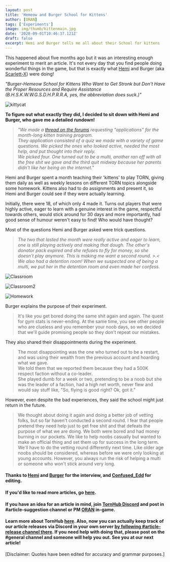 ```yaml
---
layout: post
title: 'Hemeow and Burger School for Kittens'
author: [ORAN]
tags: ['Experiments']
image: img/thumb/kittenmain.jpg
date: '2020-09-01T10:46:37.121Z'
draft: false
excerpt: Hemi and Burger tells me all about their School for kittens
---
```

This happened about five months ago but it was an interesting enough experiment to merit an article. It's not every day that you find people doing wonderful things in the game, but that is exactly what [Hemi](https://www.torn.com/profiles.php?XID=2165616) and Burger (aka [Scarlett-X](https://www.torn.com/profiles.php?XID=2095421#/)) were doing!    

_"Burger-Hemeow School for Kittens Who Want to Get Stronk but Don't Have the Proper Resources and Require Assistance (B.H.S.K.W.W.G.S.D.H.P.R.R.A, yes, the abbreviation does suck.)"_   

![kittycat](https://encrypted-tbn0.gstatic.com/images?q=tbn%3AANd9GcQMPXVJ9unnaFa6j6YOeP03JWieOsLi2-eBHQ&usqp=CAU)

**To figure out what exactly they did, I decided to sit down with Hemi and Burger, who gave me a detailed rundown!**   

>_"We made a [thread on the forums](https://www.torn.com/forums.php#/p=threads&f=13&t=16149166&b=0&a=0) requesting "applications" for the month-long kitten training program._  
_They application consisted of a quiz we made with a variety of game questions. We picked the ones who looked active, needed the most help, and put thought into their reply._  
_We picked four. One turned out to be a multi, another ran off with all the free shit we gave and the third quit midway because her parents didn't like her being on the internet."_   

Hemi and Burger spent a month teaching their 'kittens' to play TORN, giving them daily as well as weekly lessons on different TORN topics alongside some homework. Kittens also had to do assignments and present it, so Hemi and Burger could see if they were actually learning.   

Initially, there were 18, of which only 4 made it. Turns out players that were highly active, eager to learn with a genuine interest in the game, respectful towards others, would stick around for 30 days and more importantly, had good sense of humour weren't easy to find! Who would have thought?  

Most of the questions Hemi and Burger asked were trick questions.

>_The two that lasted the month were really active and eager to learn, one is still playing actively and making that dough. The other's donator pack expired and she refuses to fly for money, so she doesn't play anymore. This is making me want a second round.  >.<   We also had a detention room!  When we suspected one of being a multi, we put her in the detention room and even made her confess._  

![Classroom](img/hbks1.jpg)

![Classroom2](img/hbks2.jpg)

![Homework](img/hbks3.jpg)

Burger explains the purpose of their experiment.  
>It's like you get bored doing the same shit again and again. The quest for gym stats is never-ending. At the same time, you see other people who are clueless and you remember your noob days, so we decided that we'll guide promising people so they don't repeat our mistakes.

They also shared their disappointments during the experiment.
>The most disappointing was the one who turned out to be a restart, and was using their wealth from the previous account and hoarding what we gave.  
We told them that we reported them because they had a 500K respect faction without a co-leader.  
She played dumb for a week or two, pretending to be a noob but she was the leader of a faction, had a high net worth, never flew and would say stuff like, "So, flying is good right? Ok, got it."

However, even despite the bad experiences, they said the school might just return in the future.  
> We thought about doing it again and doing a better job of vetting folks, but so far haven't conducted a second round. I fear that people pretend they need help just to get free shit and that defeats the purpose of what we are doing.
We both were bored and had money burning in our pockets. We like to help noobs casually but wanted to make an official thing and set them up for success in the long term.  
We'll have to do the vetting round differently next time. Like older age noobs should be considered, whereas before we were only looking at young accounts. However, you always run the risk of helping a multi or someone who won't stick around very long.  

#### Thanks to  [Hemi](https://www.torn.com/profiles.php?XID=2165616) and [Burger](https://www.torn.com/profiles.php?XID=2095421) for the interview, and [Confused_Edd](https://www.torn.com/profiles.php?XID=2069481) for editing.  
#### If you'd like to read more articles, go [here](https://torn.oran.pw).  
#### If you have an idea for an article in mind, join [TornHub Discord](https://discord.gg/yvNCTXB) and post in #article-suggestion channel or PM [ORAN](https://www.torn.com/profiles.php?XID=1778676) in-game.
#### Learn more about TornHub [here](https://torn.oran.pw/welcome-to-tornhub/). Also, now you can **actually** keep track of our article releases via Discord in your own server [by following #article-release channel there](https://discord.gg/yvNCTXB). If you need help with doing that, please post on the #general channel and someone will help you out. See you at our next article!     

[Disclaimer: Quotes have been edited for accuracy and grammar purposes.]
